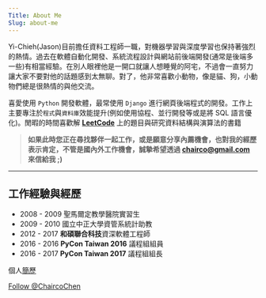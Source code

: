 ```yaml
---
Title: About Me
Slug: about-me
---
```


Yi-Chieh(Jason)目前擔任資料工程師一職，對機器學習與深度學習也保持著強烈的熱情。過去在軟體自動化開發、系統流程設計與網站前後端開發(通常是後端多一些)有相當經驗。在別人眼裡他是一開口就讓人想睡覺的阿宅，不過會一直努力讓大家不要對他的話題感到太無聊。對了，他非常喜歡小動物，像是貓、狗，小動物們總是很熱情的與他交流。

喜愛使用 `Python` 開發軟體，最常使用 `Django` 進行網頁後端程式的開發。工作上主要專注於`程式`與`資料庫`效能提升(例如使用協程、並行開發等或是將 SQL 語言優化)。閒暇的時間喜歡解 **[LeetCode](https://leetcode.com/problemset/all/)** 上的題目與研究資料結構與演算法的書籍

>**如果此時您正在尋找夥伴一起工作，或是願意分享內薦機會，也對我的經歷表示肯定，不管是國內外工作機會，誠摯希望透過 [chairco@gmail.com](mailto:hairco@gmail.com) 來信給我 ;)**

***


## 工作經驗與經歷

+ 2008 - 2009  聖馬爾定教學醫院實習生
+ 2009 - 2010  國立中正大學資管系統計助教
+ 2012 - 2017  **和碩聯合科技**資深軟體工程師
+ 2016 - 2016  **PyCon Taiwan 2016** 議程組組員
+ 2016 - 2017  **PyCon Taiwan 2017** 議程組組長


個人[簡歷](/files/CV.pdf)


<div class="fllow-twitter">
    <a href="https://twitter.com/ChaircoChen" class="twitter-follow-button" data-show-count="false">Follow @ChaircoChen</a> <script>!function(d,s,id){var js,fjs=d.getElementsByTagName(s)[0],p=/^http:/.test(d.location)?'http':'https';if(!d.getElementById(id)){js=d.createElement(s);js.id=id;js.src=p+'://platform.twitter.com/widgets.js';fjs.parentNode.insertBefore(js,fjs);}}(document, 'script', 'twitter-wjs');</script>
</div>
